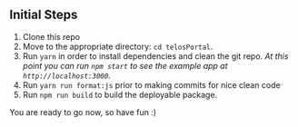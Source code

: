 ## Initial Steps

1.  Clone this repo
2.  Move to the appropriate directory: `cd telosPortal`.<br />
3.  Run `yarn` in order to install dependencies and clean the git repo.
    _At this point you can run `npm start` to see the example app at `http://localhost:3000`._
4.  Run `yarn run format:js` prior to making commits for nice clean code    
5.  Run `npm run build` to build the deployable package.

You are ready to go now, so have fun :)
